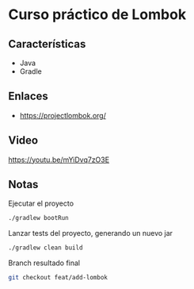 # Curso práctico de Lombok

## Características

- Java
- Gradle

## Enlaces

- https://projectlombok.org/

## Video

https://youtu.be/mYiDvq7zO3E

## Notas

Ejecutar el proyecto
```bash
./gradlew bootRun
```

Lanzar tests del proyecto, generando un nuevo jar
```bash
./gradlew clean build
```

Branch resultado final
```bash
git checkout feat/add-lombok
```